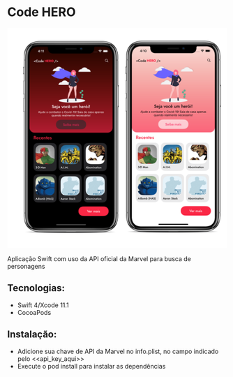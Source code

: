 # Code HERO

![alt text](/screenshots/screenshot.png "Screenshot")

Aplicação Swift com uso da API oficial da Marvel para busca de personagens

## Tecnologias:
- Swift 4/Xcode 11.1
- CocoaPods

## Instalação:
- Adicione sua chave de API da Marvel no info.plist, no campo indicado pelo <<api_key_aqui>>
- Execute o pod install para instalar as dependências
